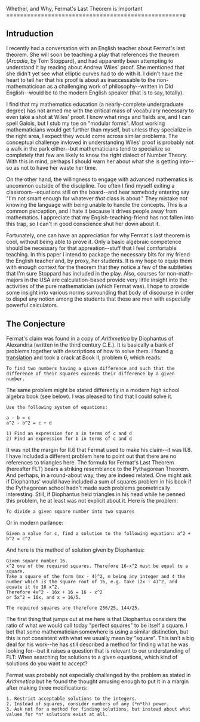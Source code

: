 Whether, and Why, Fermat's Last Theorem is Important
===================================================e

## Intruduction

I recently had a conversation with an English teacher about Fermat's last theorem.  She will soon be teaching a play that references the theorem (*Arcadia*, by Tom Stoppard), and had apparently been attempting to understand it by reading about Andrew Wiles' proof.  She mentioned that she didn't yet see what elliptic curves had to do with it.  I didn't have the heart to tell her that his proof is about as inaccessable to the non-mathematicioan as a challenging work of philosophy--written in Old English--would be to the modern English speaker (that is to say, totally).  

I find that my mathematics education (a nearly-complete undergraduate degree) has not armed me with the critical mass of vocabulary necessary to even take a shot at Wiles' proof.  I know what rings and fields are, and I can spell Galois, but I stub my toe on "modular forms".  Most working mathematicians would get further than myself, but unless they specialize in the right area, I expect they would come across similar problems.  The conceptual challenge invloved in understanding Wiles' proof is probably not a walk in the park either--but mathematicians tend to specialize so completely that few are likely to know the right dialect of Number Theory.  With this in mind, perhaps I should warn her about what she is getting into--so as not to have her waste her time.

On the other hand, the willingness to engage with advanced mathematics is uncommon outside of the discipline.  Too often I find myself exiting a classroom--equations still on the board--and hear somebody entering say "I'm not smart enough for whatever *that* class is about."  They mistake not knowing the language with being unable to handle the concepts.  This is a common perception, and I hate it because it drives people away from mathematics.  I appreciate that my Engish-teaching-friend has not fallen into this trap, so I can't in good conscience shut her down about it.

Fortunately, one can have an appreciation for why Fermat's last theorem is cool, without being able to prove it.  Only a basic algebraic competence should be necessary for that appreation--stuff that I feel comfortable teaching.  In this paper I intend to package the necessary bits for my friend the English teacher and, by proxy, her students.  It is my hope to equip them with enough context for the theorem that they notice a few of the subtleties that I'm sure Stoppard has included in the play.  Also, courses for non-math-majors in the USA are calculation-based provide very little insight into the activities of the pure mathematician (which Fermat was).  I hope to provide some insight into various norms surrounding that body of discourse in order to dispel any notion among the students that these are men with especially powerful calculators.

## The Conjecture

Fermat's claim was found in a copy of *Arithmetica* by Diophantus of Alexandria (written in the third century C.E.).  It is basically a bank of problems together with descriptions of how to solve them.  I found [a translation](https://ia802605.us.archive.org/34/items/diophantusofalex00heatiala/diophantusofalex00heatiala.pdf) and took a crack at Book II, problem 6, which reads:

```
To find two numbers having a given difference and such that the difference of their squares exceeds their difference by a given number.
```

The same problem might be stated differently in a modern high school algebra book (see below).  I was pleased to find that I could solve it.

```
Use the following system of equations:

a - b = c
a^2 - b^2 = c + d

1) Find an expression for a in terms of c and d
2) Find an expression for b in terms of c and d
```

It was not the margin for II.6 that Fermat used to make his claim--it was II.8.  I have included a different problem here to point out that there are no references to triangles here.  The formula for Fermat's Last Theorem (hereafter FLT) bears a striking resemblance to the Pythagorean Theorem.  And perhaps, in a round-about way, they are indeed related.  One might ask if Diophantus' would have included a sum of squares problem in his book if the Pythagorean school hadn't made such problems geometrically interesting.  Still, if Diophantus held triangles in his head while he penned this problem, he at least was not explicit about it.  Here is the problem:

```
To divide a given square number into two squares
```

Or in modern parlance:

```
Given a value for c, find a solution to the following equation: a^2 + b^2 = c^2
```

And here is the method of solution given by Diophantus:

```
Given square number 16.
x^2 one of the required squares. Therefore 16-x^2 must be equal to a square.
Take a square of the form (mx - 4)^2, m being any integer and 4 the number which is the square root of 16, e.g. take (2x - 4)^2, and equate it to 16 x^2.
Therefore 4x^2 - 16x + 16 = 16 - x^2
or 5x^2 = 16x, and x = 16/5.

The required squares are therefore 256/25, 144/25.
```

The first thing that jumps out at me here is that Diophantus considers the ratio of what we would call today "perfect squares" to be itself a square.  I bet that some mathematician somewhere is using a similar distinction, but this is not consistent with what we usually mean by "square".  This isn't a big deal for his work--he has still described a method for finding what he was looking for--but it raises a question that is relevant to our understanding of FLT: When searching for solutions to a given equations, which kind of solutions do you want to accept?

Fermat was probably not especially challenged by the problem as stated in *Arithmetica* but he found the thought amusing enough to put it in a margin after making three modifications:

    1. Restrict acceptable solutions to the integers.
    2. Instead of squares, consider numbers of any (*n*th) power.
    3. Ask not for a method for finding solutions, but instead about what values for *n* solutions exist at all.
